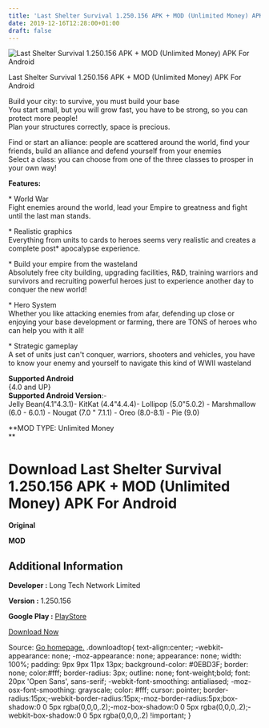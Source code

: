 ```yaml
---
title: 'Last Shelter Survival 1.250.156 APK + MOD (Unlimited Money) APK For Android'
date: 2019-12-16T12:28:00+01:00
draft: false
---
```


![Last Shelter Survival 1.250.156 APK + MOD (Unlimited Money) APK For Android](https://i0.wp.com/apkhome.net/wp-content/uploads/2019/12/Last-Shelter-Survival-1.250.156-APK-MOD-Unlimited-Money.png "Last Shelter Survival 1.250.156 APK + MOD (Unlimited Money) APK For Android")

  

Last Shelter Survival 1.250.156 APK + MOD (Unlimited Money) APK For Android

Build your city: to survive, you must build your base  
You start small, but you will grow fast, you have to be strong, so you can protect more people!  
Plan your structures correctly, space is precious.

Find or start an alliance: people are scattered around the world, find your friends, build an alliance and defend yourself from your enemies  
Select a class: you can choose from one of the three classes to prosper in your own way!

**Features:**

\* World War  
Fight enemies around the world, lead your Empire to greatness and fight until the last man stands.

\* Realistic graphics  
Everything from units to cards to heroes seems very realistic and creates a complete post\* apocalypse experience.

\* Build your empire from the wasteland  
Absolutely free city building, upgrading facilities, R&D, training warriors and survivors and recruiting powerful heroes just to experience another day to conquer the new world!

\* Hero System  
Whether you like attacking enemies from afar, defending up close or enjoying your base development or farming, there are TONS of heroes who can help you with it all!

\* Strategic gameplay  
A set of units just can't conquer, warriors, shooters and vehicles, you have to know your enemy and yourself to navigate this kind of WWII wasteland

**Supported Android**  
{4.0 and UP}  
**Supported Android Version**:-  
Jelly Bean(4.1"4.3.1)- KitKat (4.4"4.4.4)- Lollipop (5.0"5.0.2) - Marshmallow (6.0 - 6.0.1) - Nougat (7.0 " 7.1.1) - Oreo (8.0-8.1) - Pie (9.0)

**MOD TYPE: Unlimited Money  
**

Download Last Shelter Survival 1.250.156 APK + MOD (Unlimited Money) APK For Android
====================================================================================

**Original**

**MOD**

Additional Information
----------------------

**Developer :** Long Tech Network Limited

**Version :** 1.250.156

**Google Play :** [PlayStore](https://play.google.com/store/apps/details?id=com.more.dayzsurvival.gp)

  

[Download Now](https://store4app.co/post/last-shelter-survival-1-250-156-apk-mod-unlimited-money-apk-for-android_1576492228)

  
Source: [Go homepage.](https://store4app.co/post/last-shelter-survival-1-250-156-apk-mod-unlimited-money-apk-for-android_1576492228) .downloadtop{ text-align:center; -webkit-appearance: none; -moz-appearance: none; appearance: none; width: 100%; padding: 9px 9px 11px 13px; background-color: #0EBD3F; border: none; color:#fff; border-radius: 3px; outline: none; font-weight;bold; font: 20px 'Open Sans', sans-serif; -webkit-font-smoothing: antialiased; -moz-osx-font-smoothing: grayscale; color: #fff; cursor: pointer; border-radius:15px;-webkit-border-radius:15px;-moz-border-radius:5px;box-shadow:0 0 5px rgba(0,0,0,.2);-moz-box-shadow:0 0 5px rgba(0,0,0,.2);-webkit-box-shadow:0 0 5px rgba(0,0,0,.2) !important; }